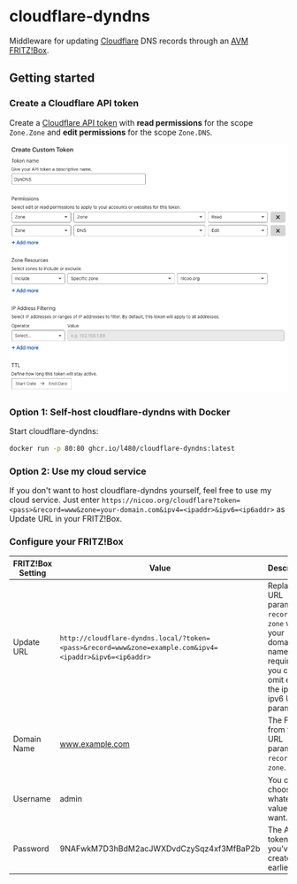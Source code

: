 # cloudflare-dyndns

Middleware for updating [Cloudflare](https://www.cloudflare.com/) DNS records through an [AVM FRITZ!Box](https://en.avm.de/products/fritzbox/).

## Getting started

### Create a Cloudflare API token

Create a [Cloudflare API token](https://dash.cloudflare.com/profile/api-tokens) with **read permissions** for the scope `Zone.Zone` and **edit permissions** for the scope `Zone.DNS`.

![Create a Cloudflare custom token](./images/create-cloudflare-token.png "Create a Cloudflare custom token")

### Option 1: Self-host cloudflare-dyndns with Docker

Start cloudflare-dyndns:

```bash
docker run -p 80:80 ghcr.io/l480/cloudflare-dyndns:latest
```

### Option 2: Use my cloud service

If you don't want to host cloudflare-dyndns yourself, feel free to use my cloud service. Just enter `https://nicoo.org/cloudflare?token=<pass>&record=www&zone=your-domain.com&ipv4=<ipaddr>&ipv6=<ip6addr>` as Update URL in your FRITZ!Box.

### Configure your FRITZ!Box

| FRITZ!Box Setting | Value                                                                                                   | Description                                                                                                                          |
| ----------------- | ------------------------------------------------------------------------------------------------------- | ------------------------------------------------------------------------------------------------------------------------------------ |
| Update URL        | `http://cloudflare-dyndns.local/?token=<pass>&record=www&zone=example.com&ipv4=<ipaddr>&ipv6=<ip6addr>` | Replace the URL parameter `record` and `zone` with your domain name. If required you can omit either the ipv4 or ipv6 URL parameter. |
| Domain Name       | www.example.com                                                                                         | The FQDN from the URL parameter `record` and `zone`.                                                                                 |
| Username          | admin                                                                                                   | You can choose whatever value you want.                                                                                              |
| Password          | 9NAFwkM7D3hBdM2acJWXDvdCzySqz4xf3MfBaP2b                                                                | The API token you’ve created earlier.                                                                                                |
